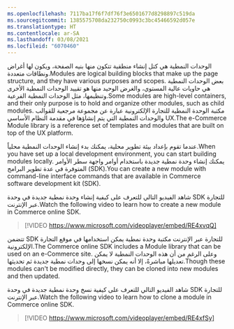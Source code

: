```yaml
---
ms.openlocfilehash: 7117ba17f6f7df76f3e6501677d8298897c519da
ms.sourcegitcommit: 1385575708da232750c0993c3bc45466592d057e
ms.translationtype: HT
ms.contentlocale: ar-SA
ms.lasthandoff: 03/08/2021
ms.locfileid: "6070460"
---
```

<span data-ttu-id="4448c-101">الوحدات النمطية هي كتل إنشاء منطقية تتكون منها بنيه الصفحة، ويكون لها أغراض ونطاقات متعددة.</span><span class="sxs-lookup"><span data-stu-id="4448c-101">Modules are logical building blocks that make up the page structure, and they have various purposes and scopes.</span></span> <span data-ttu-id="4448c-102">بعض الوحدات النمطية هي حاويات عالية المستوي، والغرض الوحيد منها هو تقييد الوحدات النمطية الأخرى وتنظيمها، مثل الوحدات النمطية الفرعية.</span><span class="sxs-lookup"><span data-stu-id="4448c-102">Some modules are high-level containers, and their only purpose is to hold and organize other modules, such as child modules.</span></span> <span data-ttu-id="4448c-103">مكتبة الوحدة النمطية للتجارة الإلكترونية عبارة عن مجموعة مرجعية للقوالب والوحدات النمطية التي يتم إنشاؤها في مقدمة النظام الأساسي UX.</span><span class="sxs-lookup"><span data-stu-id="4448c-103">The e-Commerce Module library is a reference set of templates and modules that are built on top of the UX platform.</span></span>

<span data-ttu-id="4448c-104">عندما تقوم بإعداد بيئة تطوير محلية، يمكنك بدء إنشاء الوحدات النمطية محلياً.</span><span class="sxs-lookup"><span data-stu-id="4448c-104">When you have set up a local development environment, you can start building modules locally.</span></span> <span data-ttu-id="4448c-105">يمكنك إنشاء وحدة نمطية جديدة باستخدام أوامر واجهة سطر الأوامر المتوفرة في عدة تطوير البرامج (SDK).</span><span class="sxs-lookup"><span data-stu-id="4448c-105">You can create a new module with command-line interface commands that are available in Commerce software development kit (SDK).</span></span>

<span data-ttu-id="4448c-106">شاهد الفيديو التالي للتعرف على كيفية إنشاء وحدة نمطية جديدة في وحدة SDK للتجارة عبر الإنترنت.</span><span class="sxs-lookup"><span data-stu-id="4448c-106">Watch the following video to learn how to create a new module in Commerce online SDK.</span></span> 

 > [!VIDEO https://www.microsoft.com/videoplayer/embed/RE4xvqQ]
 
<span data-ttu-id="4448c-107">تتضمن SDK للتجارة عبر الإنترنت مكتبة وحدة نمطية يمكن استخدامها في موقع التجارة الإلكترونية.</span><span class="sxs-lookup"><span data-stu-id="4448c-107">The Commerce online SDK includes a Module library that can be used on an e-Commerce site.</span></span> <span data-ttu-id="4448c-108">وعلى الرغم من أن هذه الوحدات النمطية لا يمكن تعديلها مباشرةً، إلا أنه يمكن نسخها إلى وحدات نمطية جديدة ثم تحديثها.</span><span class="sxs-lookup"><span data-stu-id="4448c-108">Though these modules can't be modified directly, they can be cloned into new modules and then updated.</span></span>

<span data-ttu-id="4448c-109">شاهد الفيديو التالي للتعرف على كيفية نسخ وحدة نمطية جديدة في وحدة SDK للتجارة عبر الإنترنت.</span><span class="sxs-lookup"><span data-stu-id="4448c-109">Watch the following video to learn how to clone a module in Commerce online SDK.</span></span>  

 > [!VIDEO https://www.microsoft.com/videoplayer/embed/RE4xfSy]
